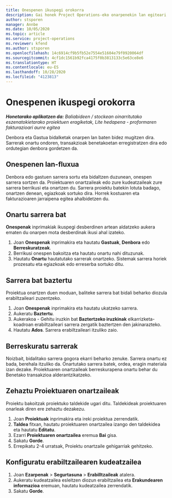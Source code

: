 ```yaml
---
title: Onespenen ikuspegi orokorra
description: Gai honek Project Operations-eko onarpenekin lan egiteari buruzko informazioa eskaintzen du.
author: stsporen
manager: Annbe
ms.date: 10/05/2020
ms.topic: article
ms.service: project-operations
ms.reviewer: kfend
ms.author: stsporen
ms.openlocfilehash: 14c6914cf9b5fb52e7554e51604e79f0920064df
ms.sourcegitcommit: 4cf1dc1561b92fca4175f0b3813133c5e63ce8e6
ms.translationtype: HT
ms.contentlocale: eu-ES
ms.lasthandoff: 10/28/2020
ms.locfileid: "4123813"
---
```

# <a name="approvals-overview"></a>Onespenen ikuspegi orokorra

_**Honetarako aplikatzen da:** Baliabideen / stockean oinarritutako eszenatokietarako proiektuen eragiketak, Lite hedapena - proformaren fakturazioari aurre egitea_

Denbora eta Gastua bidalketak onarpen lan baten bidez mugitzen dira. Sarrerak onartu ondoren, transakzioak benetakoetan erregistratzen dira edo ordutegian denbora gordetzen da.

## <a name="approvals-workflow"></a>Onespenen lan-fluxua
Denbora edo gastuen sarrera sortu eta bidaltzen duzunean, onespen sarrera sortzen da. Proiektuaren onartzaileak edo zure kudeatzaileak zure sarrera berrikusi eta onartzen du. Sarrera proiektu batekin lotuta badago, onartzen denean, egiazkoak sortuko dira. Horrek kostuaren eta fakturazioaren jarraipena egitea ahalbidetzen du. 

## <a name="approve-an-entry"></a>Onartu sarrera bat
**Onespenak** inprimakiak ikuspegi desberdinen artean aldatzeko aukera ematen du onarpen mota desberdinak ikusi ahal izateko.
  
1. Joan **Onespenak** inprimakira eta hautatu **Gastuak**, **Denbora** edo **Berreskuratzeak**.
2. Berrikusi onespen bakoitza eta hautatu onartu nahi dituzunak.
3. Hautatu **Onartu** hautatutako sarrerak onartzeko.
Sistemak sarrera horiek prozesatu eta egiazkoak edo erreserba sortuko ditu.

## <a name="reject-an-entry"></a>Sarrera bat baztertu
Proiektua onartzen duen moduan, baliteke sarrera bat bidali beharko diozula erabiltzaileari zuzentzeko.
  
1. Joan **Onespenak** inprimakira eta hautatu ukatzeko sarrera. 
2. Aukeratu **Baztertu**.
3. Aukerakoa - Gehitu iruzkin bat **Baztertzeko iruzkinak** elkarrizketa-koadroan erabiltzaileari sarrera zergatik baztertzen den jakinarazteko.
4. Hautatu **Ados**. Sarrera erabiltzaileari itzuliko zaio.
  
## <a name="recall-entries"></a>Berreskuratu sarrerak
Noizbait, bidalitako sarrera gogora ekarri beharko zenuke. Sarrera onartu ez bada, berehala itzuliko da. Onartutako sarrera batek, ordea, eragin materiala izan dezake. Proiektuaren onartzaileak berreskurapena onartu behar du Benetako transakzioa alderantzikatzeko.

## <a name="specify-project-approvers"></a>Zehaztu Proiektuaren onartzaileak
Proiektu bakoitzak proiektuko taldekide ugari ditu. Taldekideak proiektuaren onarleak diren ere zehaztu dezakezu.

1. Joan **Proiektuak** inprimakira eta ireki proiektua zerrendatik.
2. **Taldea** fitxan, hautatu proiektuaren onartzailea izango den taldekidea eta hautatu **Editatu**.
3. Ezarri **Proiektuaren onartzailea** eremua **Bai** gisa.
4. Sakatu **Gorde**.
5. Errepikatu 2-4 urratsak, Proiektu onartzaile gehigarriak gehitzeko.

## <a name="configure-the-users-manager"></a>Konfiguratu erabiltzailearen kudeatzailea

1. Joan **Ezarpenak** > **Segurtasuna** > **Erabilltzaileak** atalera.
2. Aukeratu kudeatzailea esleitzen diozun erabiltzailea eta **Erakundearen informazioa** eremuan, hautatu kudeatzailea zerrendatik. 
3. Sakatu **Gorde**.


